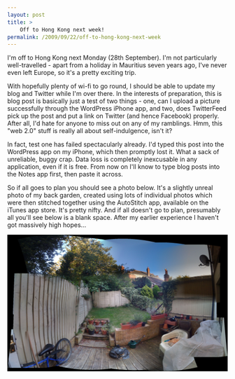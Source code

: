 ```yaml
---
layout: post
title: >
    Off to Hong Kong next week!
permalink: /2009/09/22/off-to-hong-kong-next-week
---
```

I'm off to Hong Kong next Monday (28th September). I'm not particularly well-travelled - apart from a holiday in Mauritius seven years ago, I've never even left Europe, so it's a pretty exciting trip.

With hopefully plenty of wi-fi to go round, I should be able to update my blog and Twitter while I'm over there. In the interests of preparation, this is blog post is basically just a test of two things - one, can I upload a picture successfully through the WordPress iPhone app, and two, does TwitterFeed pick up the post and put a link on Twitter (and hence Facebook) properly. After all, I'd hate for anyone to miss out on any of my ramblings. Hmm, this "web 2.0" stuff is really all about self-indulgence, isn't it?

In fact, test one has failed spectacularly already. I'd typed this post into the WordPress app on my iPhone, which then promptly lost it. What a sack of unreliable, buggy crap. Data loss is completely inexcusable in any application, even if it is free. From now on I'll know to type blog posts into the Notes app first, then paste it across.

So if all goes to plan you should see a photo below. It's a slightly unreal photo of my back garden, created using lots of individual photos which were then stitched together using the AutoStitch app, available on the iTunes app store. It's pretty nifty. And if all doesn't go to plan, presumably all you'll see below is a blank space. After my earlier experience I haven't got massively high hopes...

<img src="/images/2009/IMG_0252.JPG" />